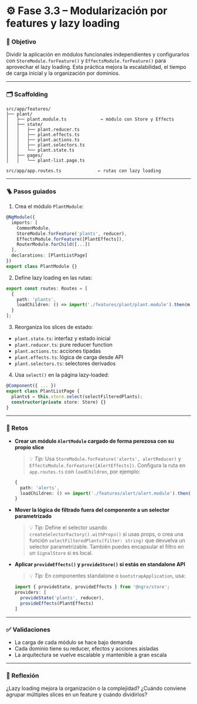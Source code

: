 # ⚙️ Fase 3.3 – Modularización por features y lazy loading

### 🎯 Objetivo

Dividir la aplicación en módulos funcionales independientes y configurarlos con `StoreModule.forFeature()` y `EffectsModule.forFeature()` para aprovechar el lazy loading. Esta práctica mejora la escalabilidad, el tiempo de carga inicial y la organización por dominios.

---

### 🗂️ Scaffolding

```
src/app/features/
├── plant/
│   ├── plant.module.ts             ← módulo con Store y Effects
│   ├── state/
│   │   ├── plant.reducer.ts
│   │   ├── plant.effects.ts
│   │   ├── plant.actions.ts
│   │   ├── plant.selectors.ts
│   │   └── plant.state.ts
│   ├── pages/
│   │   └── plant-list.page.ts

src/app/app.routes.ts              ← rutas con lazy loading
```

---

### 🪜 Pasos guiados

1. Crea el módulo `PlantModule`:

```ts
@NgModule({
  imports: [
    CommonModule,
    StoreModule.forFeature('plants', reducer),
    EffectsModule.forFeature([PlantEffects]),
    RouterModule.forChild([...])
  ],
  declarations: [PlantListPage]
})
export class PlantModule {}
```

2. Define lazy loading en las rutas:

```ts
export const routes: Routes = [
  {
    path: 'plants',
    loadChildren: () => import('./features/plant/plant.module').then(m => m.PlantModule)
  }
];
```

3. Reorganiza los slices de estado:

* `plant.state.ts`: interfaz y estado inicial
* `plant.reducer.ts`: pure reducer function
* `plant.actions.ts`: acciones tipadas
* `plant.effects.ts`: lógica de carga desde API
* `plant.selectors.ts`: selectores derivados

4. Usa `select()` en la página lazy-loaded:

```ts
@Component({ ... })
export class PlantListPage {
  plants$ = this.store.select(selectFilteredPlants);
  constructor(private store: Store) {}
}
```

---

### 🎯 Retos

* **Crear un módulo `AlertModule` cargado de forma perezosa con su propio slice**

  > 💡 *Tip:* Usa `StoreModule.forFeature('alerts', alertReducer)` y `EffectsModule.forFeature([AlertEffects])`. Configura la ruta en `app.routes.ts` con `loadChildren`, por ejemplo:

  ```ts
  {
    path: 'alerts',
    loadChildren: () => import('./features/alert/alert.module').then(m => m.AlertModule)
  }
  ```

* **Mover la lógica de filtrado fuera del componente a un selector parametrizado**

  > 💡 *Tip:* Define el selector usando `createSelectorFactory().withProps()` si usas props, o crea una función `selectFilteredPlants(filter: string)` que devuelva un selector parametrizable. También puedes encapsular el filtro en un `SignalStore` si es local.

* **Aplicar `provideEffects()` y `provideStore()` si estás en standalone API**

  > 💡 *Tip:* En componentes standalone o `bootstrapApplication`, usa:

  ```ts
  import { provideState, provideEffects } from '@ngrx/store';
  providers: [
    provideState('plants', reducer),
    provideEffects(PlantEffects)
  ]
  ```


---

### ✅ Validaciones

* La carga de cada módulo se hace bajo demanda
* Cada dominio tiene su reducer, efectos y acciones aisladas
* La arquitectura se vuelve escalable y mantenible a gran escala

---

### 💬 Reflexión

¿Lazy loading mejora la organización o la complejidad? ¿Cuándo conviene agrupar múltiples slices en un feature y cuándo dividirlos?
